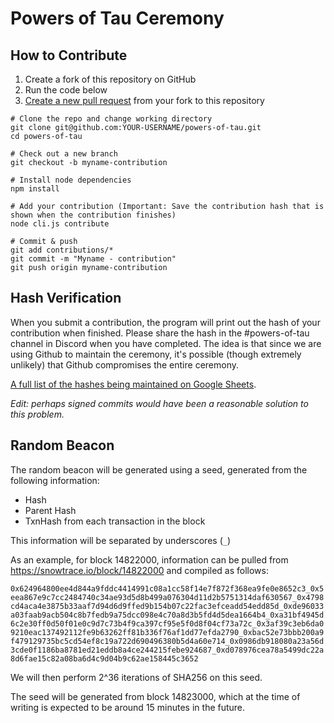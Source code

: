 # Powers of Tau Ceremony

## How to Contribute

1. Create a fork of this repository on GitHub 
2. Run the code below
3. [Create a new pull request](https://docs.github.com/en/enterprise-server@3.4/pull-requests/collaborating-with-pull-requests/proposing-changes-to-your-work-with-pull-requests/creating-a-pull-request) from your fork to this repository


```
# Clone the repo and change working directory
git clone git@github.com:YOUR-USERNAME/powers-of-tau.git
cd powers-of-tau

# Check out a new branch
git checkout -b myname-contribution

# Install node dependencies
npm install

# Add your contribution (Important: Save the contribution hash that is shown when the contribution finishes)
node cli.js contribute

# Commit & push
git add contributions/*
git commit -m "Myname - contribution"
git push origin myname-contribution
```

## Hash Verification

When you submit a contribution, the program will print out the hash of your contribution when finished. Please share the hash in the #powers-of-tau channel in Discord when you have completed. The idea is that since we are using Github to maintain the ceremony, it's possible (though extremely unlikely) that Github compromises the entire ceremony. 

[A full list of the hashes being maintained on Google Sheets](https://docs.google.com/spreadsheets/d/1wjdT_eYXYNlRO5abM5GE7tIuYL8t2EAETQizGpIqemA/edit?usp=sharing).

*Edit: perhaps signed commits would have been a reasonable solution to this problem.*


## Random Beacon

The random beacon will be generated using a seed, generated from the following information: 

- Hash
- Parent Hash
- TxnHash from each transaction in the block

This information will be separated by underscores (`_`)

As an example, for block 14822000, information can be pulled from https://snowtrace.io/block/14822000 and compiled as follows:

`0x624964800ee4d844a9fddc4414991c08a1cc58f14e7f872f368ea9fe0e8652c3_0x5eea867e9c7cc2484740c34ae93d5d8b499a076304d11d2b5751314daf630567_0x4798cd4aca4e3875b33aaf7d94d6d9ffed9b154b07c22fac3efceadd54edd85d_0xde96033a03faab9acb504c8b7fedb9a75dcc098e4c70a8d3b5fd4d5dea1664b4_0xa31bf4945d6c2e30ff0d50f01e0c9d7c73b4f9ca397cf95e5f0d8f04cf73a72c_0x3af39c3eb6da09210eac137492112fe9b63262ff81b336f76af1dd77efda2790_0xbac52e73bbb200a9f479129735bc5cd54ef8c19a722d690496380b5d4a60e714_0x0986db918080a23a56d3cde0f1186ba8781ed21eddb8a4ce244215febe924687_0xd078976cea78a5499dc22a8d6fae15c82a08ba6d4c9d04b9c62ae158445c3652`

We will then perform 2^36 iterations of SHA256 on this seed.

The seed will be generated from block 14823000, which at the time of writing is expected to be around 15 minutes in the future. 


